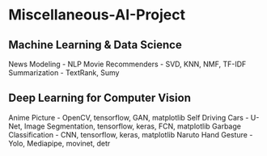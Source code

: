 # Miscellaneous-AI-Project

## Machine Learning & Data Science
News Modeling - NLP
Movie Recommenders - SVD, KNN, NMF, TF-IDF
Summarization - TextRank, Sumy

## Deep Learning for Computer Vision
Anime Picture - OpenCV, tensorflow, GAN, matplotlib
Self Driving Cars - U-Net, Image Segmentation, tensorflow, keras,  FCN, matplotlib
Garbage Classification - CNN, tensorflow, keras, matplotlib
Naruto Hand Gesture - Yolo, Mediapipe, movinet, detr
